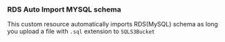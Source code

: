 ### RDS Auto Import MYSQL schema
This custom resource automatically imports RDS(MySQL) schema as long you upload a file with `.sql` extension to `SQLS3Bucket`
